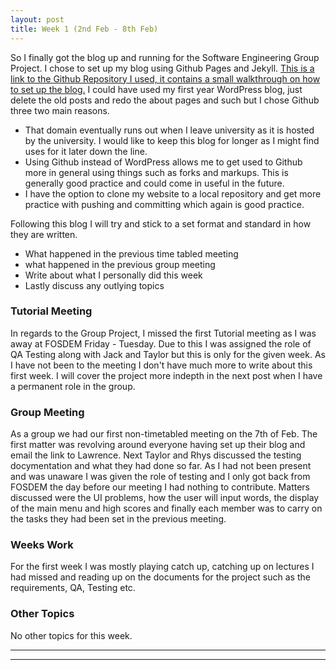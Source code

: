 ```yaml
---
layout: post
title: Week 1 (2nd Feb - 8th Feb)
---
```

So I finally got the blog up and running for the Software Engineering Group Project.
I chose to set up my blog using Github Pages and Jekyll. [This is a link to the Github Repository I used, it contains a small walkthrough on how to set up the blog.](https://github.com/barryclark/jekyll-now) I could have used my first year WordPress blog, just delete the old posts and redo the about pages and such but I chose Github three two main reasons.

* That domain eventually runs out when I leave university as it is hosted by the university. I would like to keep this blog for longer as I might find uses for it later down the line.
* Using Github instead of WordPress allows me to get used to Github more in general using things such as forks and markups. This is generally good practice and could come in useful in the future.
* I have the option to clone my website to a local repository and get more practice with pushing and committing which again is good practice.

Following this blog I will try and stick to a set format and standard in how they are written.

* What happened in the previous time tabled meeting
* what happened in the previous group meeting
* Write about what I personally did this week
* Lastly discuss any outlying topics

### Tutorial Meeting
In regards to the Group Project, I missed the first Tutorial meeting as I was away at FOSDEM Friday - Tuesday. Due to this I was assigned the role of QA Testing along with Jack and Taylor but this is only for the given week. As I have not been to the meeting I don't have much more to write about this first week. I will cover the project more indepth in the next post when I have a permanent role in the group.

### Group Meeting
As a group we had our first non-timetabled meeting on the 7th of Feb. The first matter was revolving around everyone having set up their blog and email the link to Lawrence. Next Taylor and Rhys discussed the testing docymentation and what they had done so far. As I had not been present and was unaware I was given the role of testing and I only got back from FOSDEM the day before our meeting I had nothing to contribute.
Matters discussed were the UI problems, how the user will input words, the display of the main menu and high scores and finally each member was to carry on the tasks they had been set in the previous meeting.

### Weeks Work
For the first week I was mostly playing catch up, catching up on lectures I had missed and reading up on the documents for the project such as the requirements, QA, Testing etc.

### Other Topics
No other topics for this week.

----
****
